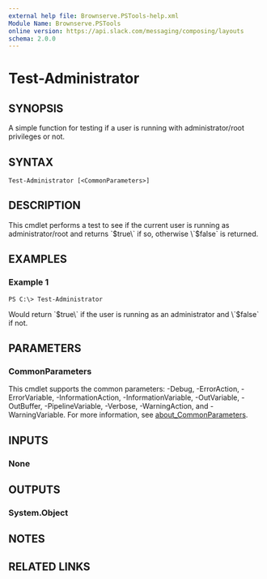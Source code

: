 ```yaml
---
external help file: Brownserve.PSTools-help.xml
Module Name: Brownserve.PSTools
online version: https://api.slack.com/messaging/composing/layouts
schema: 2.0.0
---
```


# Test-Administrator

## SYNOPSIS
A simple function for testing if a user is running with administrator/root privileges or not.

## SYNTAX

```
Test-Administrator [<CommonParameters>]
```

## DESCRIPTION
This cmdlet performs a test to see if the current user is running as administrator/root and returns \`$true\` if so, otherwise \`$false\` is returned.

## EXAMPLES

### Example 1
```
PS C:\> Test-Administrator
```

Would return \`$true\` if the user is running as an administrator and \`$false\` if not.

## PARAMETERS

### CommonParameters
This cmdlet supports the common parameters: -Debug, -ErrorAction, -ErrorVariable, -InformationAction, -InformationVariable, -OutVariable, -OutBuffer, -PipelineVariable, -Verbose, -WarningAction, and -WarningVariable. For more information, see [about_CommonParameters](http://go.microsoft.com/fwlink/?LinkID=113216).

## INPUTS

### None
## OUTPUTS

### System.Object
## NOTES

## RELATED LINKS

